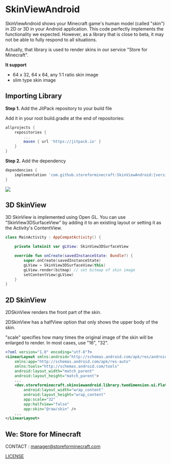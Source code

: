 # SkinViewAndroid

SkinViewAndroid shows your Minecraft game's human model (called "skin") in 2D or 3D in your Android application. This code perfectly implements the functionality we expected. However, as a library that is close to beta, it may not be able to fully respond to all situations.

Actually, that library is used to render skins in our service "Store for Minecraft".

**It support**

- 64 x 32, 64 x 64, any 1:1 ratio skin image
- slim type skin image

## Importing Library

**Step 1.** Add the JitPack repository to your build file

Add it in your root build.gradle at the end of repositories:

```groovy
allprojects {
	repositories {
		...
		maven { url 'https://jitpack.io' }
	}
}
```

**Step 2.** Add the dependency

```groovy
dependencies {
	implementation 'com.github.storeforminecraft:SkinViewAndroid:{version}'
}
```

[![](https://jitpack.io/v/storeforminecraft/SkinViewAndroid.svg)](https://jitpack.io/#storeforminecraft/SkinViewAndroid)

## 3D SkinView

3D SkinView is implemented using Open GL. You can use "SkinView3DSurfaceView" by adding it to an existing layout or setting it as the Activity's ContentView.

```kotlin
class MainActivity : AppCompatActivity() {

    private lateinit var gLView: SkinView3DSurfaceView

    override fun onCreate(savedInstanceState: Bundle?) {
        super.onCreate(savedInstanceState)
        gLView = SkinView3DSurfaceView(this)
        gLView.render(bitmap) // set bitmap of skin image
        setContentView(gLView)
    }
}
```

## 2D SkinView

2DSkinView renders the front part of the skin. 

2DSkinView has a halfView option that only shows the upper body of the skin. 

"scale" specifies how many times the original image of the skin will be enlarged to render. In most cases, use "16", "32".

```xml
<?xml version="1.0" encoding="utf-8"?>
<LinearLayout xmlns:android="http://schemas.android.com/apk/res/android"
    xmlns:app="http://schemas.android.com/apk/res-auto"
    xmlns:tools="http://schemas.android.com/tools"
    android:layout_width="match_parent"
    android:layout_height="match_parent">
  	...
    <dev.storeforminecraft.skinviewandroid.library.twodimension.ui.FlatSkinView
        android:layout_width="wrap_content"
        android:layout_height="wrap_content"
        app:scale="32"
        app:halfview="false"
        app:skin="@raw/skin" />
  	...
</LinearLayout>
```

## We: Store for Minecraft

CONTACT : manager@storeforminecraft.com

[LICENSE](LICENSE)
